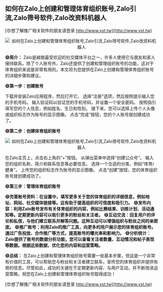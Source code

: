## **如何在Zalo上创建和管理体育组织账号,Zalo引流,Zalo筛号软件,Zalo改资料机器人**

[😍想了解推广相关软件的朋友请登录 http://www.vst.tw](http://www.vst.tw)

 <center><img src="https://vst.tw/MP4/tuiguang/png/5.png" alt="如何在Zalo上创建和管理体育组织账号,Zalo引流,Zalo筛号软件,Zalo改资料机器人"></center>

**😄简介：**
Zalo是越南最受欢迎的社交媒体平台之一，许多人使用它与朋友和家人保持联系。除了个人账号外，Zalo还提供了创建和管理组织账号的功能，这对于体育组织来说是非常有用的。本文将为您提供在Zalo上创建和管理体育组织账号的详细步骤和建议。

**😄第一步：创建账号**

下载并安装Zalo应用程序，然后打开它。
选择“注册”选项，然后按照提示输入您的手机号码。
输入验证码以验证您的手机号码，并设置一个安全密码。
按照指引填写您的个人信息，例如姓名、生日和性别。
接下来，您可以选择上传个人头像或组织标志作为账号的显示图像。
点击“完成”按钮，您的个人账号就创建成功了。

**😄第二步：创建体育组织账号**

 <center><img src="https://vst.tw/MP4/tuiguang/png/1.png" alt="如何在Zalo上创建和管理体育组织账号,Zalo引流,Zalo筛号软件,Zalo改资料机器人"></center>

在Zalo主页上，点击右上角的“+”按钮。
从弹出菜单中选择“创建公众号”。
输入您的组织名称、简介和联系信息等必要信息。
选择一个合适的分类，例如“体育/健身”。
上传您的组织标志作为账号的显示图像。
点击“创建”按钮，您的体育组织账号就创建成功了。

**😄第三步：管理体育组织账号**

**😄完善账号资料：在设置中，填写更多关于您的体育组织的详细信息，例如地址、网站、社交媒体链接等。这有助于提高组织的可信度和吸引力。**
**😄发布内容：利用Zalo账号发布有关体育组织的内容，例如比赛结果、训练计划、活动通知等。定期更新内容可以吸引更多的粉丝和关注者。**
**😄互动交流：回复用户的评论和私信，与他们建立联系并解答问题。这种互动可以增强组织与粉丝之间的亲密度。**
**😄推广账号：利用Zalo的推广工具，向更多的用户展示您的体育组织账号。通过广告投放、合作推广等方式，提高账号的曝光率和影响力。**
**😄分析统计：Zalo提供了账号的数据分析功能，您可以查看关注者数量、互动情况和帖子表现等数据。根据这些数据，优化您的内容和运营策略。**

**😄总结：**
在Zalo上创建和管理体育组织账号需要一些基本步骤，但这是一个非常有价值的工具，可以帮助您与粉丝和关注者建立联系，宣传您的体育组织并提供有用的信息。尽管如此，成功的关键在于定期更新内容、与用户互动，并不断改进运营策略。祝您在Zalo上创建和管理体育组织账号取得成功！

[😍想了解推广相关软件的朋友请登录 http://www.vst.tw](http://www.vst.tw)



